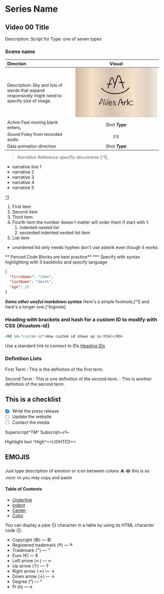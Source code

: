 # Series Name
## Video 00 Title
Description: Script for
Type: one of seven types

### Scene name  

| **Direction**      | **Visual** | 
| :----------------        |    :---------------:   |
| Description: Sky and lots of words that expand responsively might need to specify size of image.   | ![storyboard one](storyboard_1200x720_aaAA.jpg "v01-b01_avesark-icon-board FPO")  |
| *Action*  Fast moving blank enters, |  Shot ***Type*** |   
| *Sound*  Foley from recorded audio | *FX* |
| Data animation direction   | Shot ***Type*** |
> *Narration* Reference specific documents [^1], 
- narrative line 1 
- narrative 2
-  narrative 3
- narrative 4
- narrative 5

[^1](http://avesark.com)   

1. First item
1. Second item
1. Third item
1. Fourth item the number doesn't matter will order them if start with 1.
   1. indented nested list
   2. seconded indented nested list item
5. List item
- unordered list only needs hyphen don't use asterik even though it works

** Fenced Code Blocks are best practice**
*** Specify with syntax highlighting with 3 backticks and specify language
```json
{
  "firstName": "John",
  "lastName": "Smith",
  "age": 25
}
```
***Some other useful markdown syntax***
Here's a simple footnote,[^1] and here's a longer one.[^bignote]

### Heading with brackets and hash for a custom ID to modify with CSS  {#custom-id}

```html
<h3 id="custom-id">How custom id shows up in html</h3>
```
Use a standard link to connect to IDs 
[Heading IDs](#heading-ids)


### Definition Lists
First Term
: This is the definition of the first term.

Second Term
: This is one definition of the second term.
: This is another definition of the second term.


## This is a checklist
- [x] Write the press release
- [ ] Update the website
- [ ] Contact the media

Superscript^TM^
Subscript~v1~

Highlight text ^High^==LIGHTED==


## EMOJIS 
Just type description of emotion or icon between colons :tent: :joy:
this is so :nice: or you may copy and paste


#### Table of Contents

- [Underline](#underline)
- [Indent](#indent)
- [Center](#center)
- [Color](#color)


You can display a pipe (|) character in a table by using its HTML character code (&#124;).

- Copyright (©) — &copy;
- Registered trademark (®) — &reg;
- Trademark (™) — &trade;
- Euro (€) — &euro;
- Left arrow (←) — &larr;
- Up arrow (↑) — &uarr;
- Right arrow (→) — &rarr;
- Down arrow (↓) — &darr;
- Degree (°) — &#176;
- Pi (π) — &#960;

